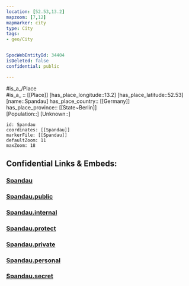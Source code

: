 ```yaml
---
location: [52.53,13.2] 
mapzoom: [7,12] 
mapmarker: city 
type: City
tags:
- geo/City


SpocWebEntityId: 34404
isDeleted: false
confidential: public

---
```

#is_a_/Place  
#is_a_ :: [[Place]] 
[has_place_longitude::13.2] 
[has_place_latitude::52.53] 
[name::Spandau] 
has_place_country:: [[Germany]]  
has_place_province:: [[State~Berlin]]  
[Population::] 
[Unknown::] 


```leaflet
id: Spandau
coordinates: [[Spandau]] 
markerFile: [[Spandau]] 
defaultZoom: 11 
maxZoom: 18
```


## Confidential Links & Embeds: 

### [Spandau](/_Standards/Earth/Continent/Europe/Europe~Central/Germany/Germany~West/State~Berlin/cities~Berlin/Spandau.md) 

### [Spandau.public](/_public/Earth/Continent/Europe/Europe~Central/Germany/Germany~West/State~Berlin/cities~Berlin/Spandau.public.md) 

### [Spandau.internal](/_internal/Earth/Continent/Europe/Europe~Central/Germany/Germany~West/State~Berlin/cities~Berlin/Spandau.internal.md) 

### [Spandau.protect](/_protect/Earth/Continent/Europe/Europe~Central/Germany/Germany~West/State~Berlin/cities~Berlin/Spandau.protect.md) 

### [Spandau.private](/_private/Earth/Continent/Europe/Europe~Central/Germany/Germany~West/State~Berlin/cities~Berlin/Spandau.private.md) 

### [Spandau.personal](/_personal/Earth/Continent/Europe/Europe~Central/Germany/Germany~West/State~Berlin/cities~Berlin/Spandau.personal.md) 

### [Spandau.secret](/_secret/Earth/Continent/Europe/Europe~Central/Germany/Germany~West/State~Berlin/cities~Berlin/Spandau.secret.md)


